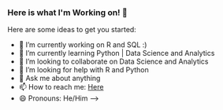 ### Here is what I'm Working on! 👋


Here are some ideas to get you started:

- 🔭 I’m currently working on R and SQL :)
- 🌱 I’m currently learning Python | Data Science and Analytics  
- 👯 I’m looking to collaborate on Data Science and Analytics
- 🤔 I’m looking for help with R and Python
- 💬 Ask me about anything
- 📫 How to reach me: [Here](mailto:fellipebxc@gmail.com)
- 😄 Pronouns: He/Him
-->
